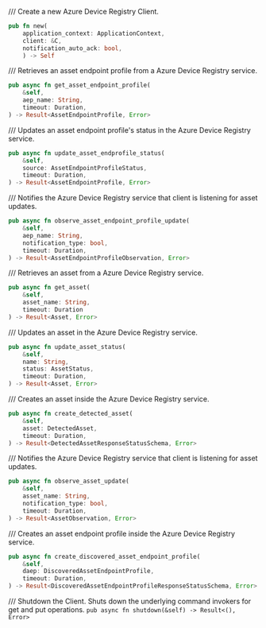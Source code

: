 /// Create a new Azure Device Registry Client.
```rust
pub fn new(
    application_context: ApplicationContext,
    client: &C,
    notification_auto_ack: bool,
    ) -> Self
```

/// Retrieves an asset endpoint profile from a Azure Device Registry service.

```rust
pub async fn get_asset_endpoint_profile(
    &self,
    aep_name: String,
    timeout: Duration,
) -> Result<AssetEndpointProfile, Error>
```

/// Updates an asset endpoint profile's status in the Azure Device Registry service.
```rust
pub async fn update_asset_endprofile_status(
    &self,
    source: AssetEndpointProfileStatus,
    timeout: Duration,
) -> Result<AssetEndpointProfile, Error>
```

/// Notifies the Azure Device Registry service that client is listening for asset updates.
```rust
pub async fn observe_asset_endpoint_profile_update(
    &self,
    aep_name: String,
    notification_type: bool,
    timeout: Duration,
) -> Result<AssetEndpointProfileObservation, Error>
```

/// Retrieves an asset from a Azure Device Registry service.
```rust
pub async fn get_asset(
    &self, 
    asset_name: String, 
    timeout: Duration
) -> Result<Asset, Error>
```

/// Updates an asset in the Azure Device Registry service.
```rust
pub async fn update_asset_status(
    &self,
    name: String,
    status: AssetStatus,
    timeout: Duration,
) -> Result<Asset, Error>
```

/// Creates an asset inside the Azure Device Registry service.
```rust
pub async fn create_detected_asset(
    &self,
    asset: DetectedAsset,
    timeout: Duration,
) -> Result<DetectedAssetResponseStatusSchema, Error>
```

/// Notifies the Azure Device Registry service that client is listening for asset updates.
```rust
pub async fn observe_asset_update(
    &self,
    asset_name: String,
    notification_type: bool,
    timeout: Duration,
) -> Result<AssetObservation, Error>
```

/// Creates an asset endpoint profile inside the Azure Device Registry service.
```rust
pub async fn create_discovered_asset_endpoint_profile(
    &self,
    daep: DiscoveredAssetEndpointProfile,
    timeout: Duration,
) -> Result<DiscoveredAssetEndpointProfileResponseStatusSchema, Error>
```

/// Shutdown the Client. Shuts down the underlying command invokers for get and put operations.
`pub async fn shutdown(&self) -> Result<(), Error>`